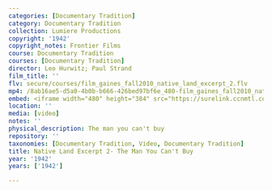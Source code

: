 ```yaml
---
categories: [Documentary Tradition]
category: Documentary Tradition
collection: Lumiere Productions
copyright: '1942'
copyright_notes: Frontier Films
course: Documentary Tradition
courses: [Documentary Tradition]
director: Leo Hurwitz; Paul Strand
film_title: ''
flv: secure/courses/film_gaines_fall2010_native_land_excerpt_2.flv
mp4: /8ab16ae5-d5a0-4b0b-b666-426bed97bf6e_480-film_gaines_fall2010_native_land_excerpt_2.mp4
embed: <iframe width="480" height="384" src="https://surelink.ccnmtl.columbia.edu/video/?player=mp4_secure_stream&file=/8ab16ae5-d5a0-4b0b-b666-426bed97bf6e_480-film_gaines_fall2010_native_land_excerpt_2.mp4&width=480&height=360&poster=https://d369ay3g98xik5.cloudfront.net/thumbs/2016/11/17/8ab16ae5-d5a0-4b0b-b666-426bed97bf6e-00001.jpg&authtype=wind"></iframe>
location: ''
media: [video]
notes: ''
physical_description: The man you can't buy
repository: ''
taxonomies: [Documentary Tradition, Video, Documentary Tradition]
title: Native Land Excerpt 2- The Man You Can't Buy
year: '1942'
years: ['1942']

---
```

